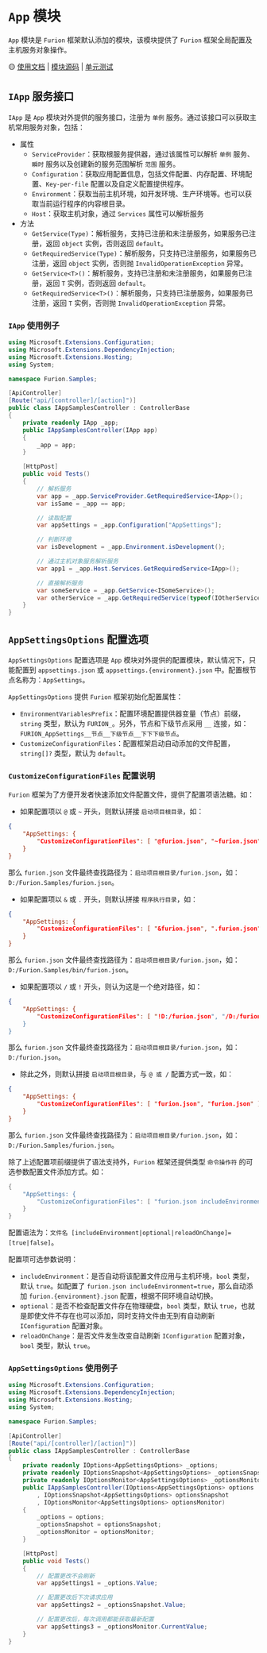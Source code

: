 # `App` 模块

`App` 模块是 `Furion` 框架默认添加的模块，该模块提供了 `Furion` 框架全局配置及主机服务对象操作。

🟡 [使用文档](https://gitee.com/dotnetchina/Furion/tree/experimental/framework/Furion/App) | [模块源码](https://gitee.com/dotnetchina/Furion/tree/experimental/framework/Furion/App) | [单元测试](https://gitee.com/dotnetchina/Furion/tree/experimental/tests/Furion.UnitTests/AppTests)

## `IApp` 服务接口

`IApp` 是 `App` 模块对外提供的服务接口，注册为 `单例` 服务。通过该接口可以获取主机常用服务对象，包括：

- 属性
  - `ServiceProvider`：获取根服务提供器，通过该属性可以解析 `单例` 服务、`瞬时` 服务以及创建新的服务范围解析 `范围` 服务。
  - `Configuration`：获取应用配置信息，包括文件配置、内存配置、环境配置、`Key-per-file` 配置以及自定义配置提供程序。
  - `Environment`：获取当前主机环境，如开发环境、生产环境等。也可以获取当前运行程序的内容根目录。
  - `Host`：获取主机对象，通过 `Services` 属性可以解析服务
- 方法
  - `GetService(Type)`：解析服务，支持已注册和未注册服务，如果服务已注册，返回 `object` 实例，否则返回 `default`。
  - `GetRequiredService(Type)`：解析服务，只支持已注册服务，如果服务已注册，返回 `object` 实例，否则抛 `InvalidOperationException` 异常。
  - `GetService<T>()`：解析服务，支持已注册和未注册服务，如果服务已注册，返回 `T` 实例，否则返回 `default`。
  - `GetRequiredService<T>()`：解析服务，只支持已注册服务，如果服务已注册，返回 `T` 实例，否则抛 `InvalidOperationException` 异常。

### `IApp` 使用例子

```cs
using Microsoft.Extensions.Configuration;
using Microsoft.Extensions.DependencyInjection;
using Microsoft.Extensions.Hosting;
using System;

namespace Furion.Samples;

[ApiController]
[Route("api/[controller]/[action]")]
public class IAppSamplesController : ControllerBase
{
    private readonly IApp _app;
    public IAppSamplesController(IApp app)
    {
        _app = app;
    }

    [HttpPost]
    public void Tests()
    {
        // 解析服务
        var app = _app.ServiceProvider.GetRequiredService<IApp>();
        var isSame = _app == app;

        // 读取配置
        var appSettings = _app.Configuration["AppSettings"];

        // 判断环境
        var isDevelopment = _app.Environment.isDevelopment();

        // 通过主机对象服务解析服务
        var app1 = _app.Host.Services.GetRequiredService<IApp>();

        // 直接解析服务
        var someService = _app.GetService<ISomeService>();
        var otherService = _app.GetRequiredService(typeof(IOtherService));
    }
}
```

## `AppSettingsOptions` 配置选项

`AppSettingsOptions` 配置选项是 `App` 模块对外提供的配置模块，默认情况下，只能配置到 `appsettings.json` 或 `appsettings.{environment}.json` 中。配置根节点名称为：`AppSettings`。

`AppSettingsOptions` 提供 `Furion` 框架初始化配置属性：

- `EnvironmentVariablesPrefix`：配置环境配置提供器变量（节点）前缀，`string` 类型，默认为 `FURION_`。另外，节点和下级节点采用 `__` 连接，如：`FURION_AppSettings__节点__下级节点__下下下级节点`。
- `CustomizeConfigurationFiles`：配置框架启动自动添加的文件配置，`string[]?` 类型，默认为 `default`。

### `CustomizeConfigurationFiles` 配置说明

`Furion` 框架为了方便开发者快速添加文件配置文件，提供了配置项语法糖。如：

- 如果配置项以 `@` 或 `~` 开头，则默认拼接 `启动项目根目录`，如：

```json
{
    "AppSettings: {
        "CustomizeConfigurationFiles": [ "@furion.json", "~furion.json" ]
    }
}
```

那么 `furion.json` 文件最终查找路径为：`启动项目根目录/furion.json`，如：`D:/Furion.Samples/furion.json`。

- 如果配置项以 `&` 或 `.` 开头，则默认拼接 `程序执行目录`，如：

```json
{
    "AppSettings: {
        "CustomizeConfigurationFiles": [ "&furion.json", ".furion.json" ]
    }
}
```

那么 `furion.json` 文件最终查找路径为：`启动项目根目录/furion.json`，如：`D:/Furion.Samples/bin/furion.json`。

- 如果配置项以 `/` 或 `!` 开头，则认为这是一个绝对路径，如：

```json
{
    "AppSettings: {
        "CustomizeConfigurationFiles": [ "!D:/furion.json", "/D:/furion.json" ]
    }
}
```

那么 `furion.json` 文件最终查找路径为：`启动项目根目录/furion.json`，如：`D:/furion.json`。

- 除此之外，则默认拼接 `启动项目根目录`，与 `@ 或 /` 配置方式一致，如：

```json
{
    "AppSettings: {
        "CustomizeConfigurationFiles": [ "furion.json", "furion.json" ]
    }
}
```

那么 `furion.json` 文件最终查找路径为：`启动项目根目录/furion.json`，如：`D:/Furion.Samples/furion.json`。

除了上述配置项前缀提供了语法支持外，`Furion` 框架还提供类型 `命令操作符` 的可选参数配置文件添加方式。如：

```cs
{
    "AppSettings: {
        "CustomizeConfigurationFiles": [ "furion.json includeEnvironment=true optional=false reloadOnChange=false" ]
    }
}
```

配置语法为：`文件名 [includeEnvironment|optional|reloadOnChange]=[true|false]`。

配置项可选参数说明：

- `includeEnvironment`：是否自动将该配置文件应用与主机环境，`bool` 类型，默认 `true`。如配置了 `furion.json includeEnvironment=true`，那么自动添加 `furion.{environment}.json` 配置，根据不同环境自动切换。
- `optional`：是否不检查配置文件存在物理硬盘，`bool` 类型，默认 `true`，也就是即使文件不存在也可以添加，同时支持文件由无到有自动刷新 `IConfiguration` 配置对象。
- `reloadOnChange`：是否文件发生改变自动刷新 `IConfiguration` 配置对象，`bool` 类型，默认 `true`。

### `AppSettingsOptions` 使用例子

```cs
using Microsoft.Extensions.Configuration;
using Microsoft.Extensions.DependencyInjection;
using Microsoft.Extensions.Hosting;
using System;

namespace Furion.Samples;

[ApiController]
[Route("api/[controller]/[action]")]
public class IAppSamplesController : ControllerBase
{
    private readonly IOptions<AppSettingsOptions> _options;
    private readonly IOptionsSnapshot<AppSettingsOptions> _optionsSnapshot;
    private readonly IOptionsMonitor<AppSettingsOptions> _optionsMonitor;
    public IAppSamplesController(IOptions<AppSettingsOptions> options
        , IOptionsSnapshot<AppSettingsOptions> optionsSnapshot
        , IOptionsMonitor<AppSettingsOptions> optionsMonitor)
    {
        _options = options;
        _optionsSnapshot = optionsSnapshot;
        _optionsMonitor = optionsMonitor;
    }

    [HttpPost]
    public void Tests()
    {
        // 配置更改不会刷新
        var appSettings1 = _options.Value;

        // 配置更改后下次请求应用
        var appSettings2 = _optionsSnapshot.Value;

        // 配置更改后，每次调用都能获取最新配置
        var appSettings3 = _optionsMonitor.CurrentValue;
    }
}
```
